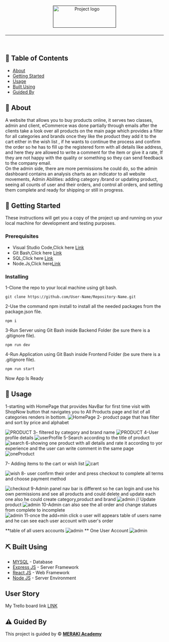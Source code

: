 <p align="center">
  <a href="" rel="noopener">
 <img width=200px height=70px src="https://d.top4top.io/p_2359fj27h1.png" alt="Project logo"></a>
 

</p>

<h3 align="center"></h3>

---

<p align="center"> 
    <br> 
    
</p>

## 📝 Table of Contents

- [About](#about)
- [Getting Started](#getting_started)
- [Usage](#usage)
- [Built Using](#built_using)
- [Guided By](#guided_by)


## 🧐 About <a name = "about"></a>
A website that allows you to buy products online, it serves two classes, admin and client, eCommerce was done partially through emails after the clients take a look over all products on the main page which provides a filter for all categories and brands once they like the product they add it to the cart either in the wish list , if he wants to continue the process and confirm the order so he has to fill up the registered form with all details like address, and here they are allowed to write a comment for the item or give it a rate, If they are not happy with the quality or something so they can send feedback to the company email.
<br>
On the admin side, there are more permissions he could do, so the admin dashboard contains an analysis charts as an indicator to all website movements, Admin Abilities: adding category /brand or updating product, seeing all counts of user and their orders, and control all orders, and setting them complete and ready for shipping or still in progress.

## 🏁 Getting Started <a name = "getting_started"></a>

These instructions will get you a copy of the project up and running on your local machine for development and testing purposes.

### Prerequisites
<ul>
<li>Visual Studio Code,Click here <a href="https://code.visualstudio.com/download">Link</a></li>
<li>Git Bash,Click here  <a href="https://git-scm.com/download/win" >Link</a></li>
<li >SQL,Click here <a href="https://www.mysql.com/downloads/">Link</a></li>
<li >Node.Js,Click here<a href="https://nodejs.org/en/download/">Link</a></li>
</ul>

### Installing


1-Clone the repo to your local machine using git bash.
```
git clone https://github.com/User-Name/Repository-Name.git
```

2-Use the command npm install to install all the needed packages from the package.json file. 
```
npm i
```
3-Run Server using Git Bash inside Backend Folder (be sure there is a .gitignore file).
```
npm run dev
```
4-Run Application using Git Bash inside Frontend Folder (be sure there is a .gitignore file).
```
npm run start
```
Now App Is Ready 



## 🎈 Usage <a name="usage"></a>

 
1-starting with HomePage that  provides NavBar for first time visit with ShopNow button that navigates you to All Products page and list of all categories renders in bottom.
![HomePage](pic/Home.jpg)
2- product page that has filter and sort by price and alphabet  

 ![PRODUCT](pic/PAGE.jpg)
3- filtered by category and brand name
 ![PRODUCT](pic/FILTER.png)
 4-User profile details
![userProfile](pic/profile.png)
5-Search according to the title of product 
 ![search](pic/search.png)
 6-showing one product with all details and rate it according to yor experience and the user can write comment in the same page 
 ![oneProduct](pic/one.jpg)

7- Adding items to the cart or wish list
 ![cart](pic/cart.png)

 ![wish](pic/wish.png)
 8- user confirm their order and press checkout to complete all terms and choose payment method 
 
![checkout](pic/out.png)
9-Admin panel nav bar is different so he can login and use his own permissions and see all products and could delete and update each one also he could create category,product and brand 
  ![admin](pic/admin.png)
// Update product 
  ![admin](pic/image.png)
10-Admin can also see the all order and change statues from complete to incomplete  
   ![admin](pic/oreder.png)
11-once the add=min click o user will appears table of users name and he can see each user account with user's order

**table of all users accounts
![admin](pic/usesss.png)
** One User Account
![admin](pic/user1.png)


## ⛏️ Built Using <a name = "built_using"></a>

- [MYSQL](https://www.mysql.com/) - Database
- [Express JS](https://expressjs.com/) - Server Framework
- [React JS](https://https://reactjs.org/) - Web Framework
- [Node JS](https://nodejs.org/en/) - Server Environment

##  User Story <a name = "User Story">
</a> 
 <span>My Trello board link <a href="https://trello.com/b/NLuJT36W/project5">LINK</a></span> 

## ⚠️ Guided By <a name = "guided_by"></a>

This project is guided by ©️ **[MERAKI Academy](https://www.meraki-academy.org)**

